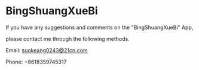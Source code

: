 # BingShuangXueBi
If you have any suggestions and comments on the "BingShuangXueBi" App,

please contact me through the following methods.

Email: suokeang0243@21cn.com

Phone: +8618359745317
